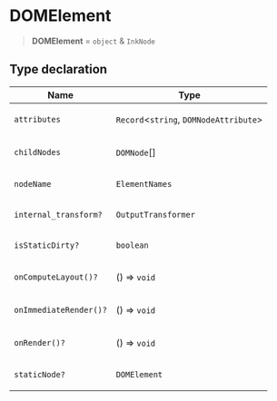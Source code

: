# DOMElement

> **DOMElement** = `object` & `InkNode`

## Type declaration

<table>
<thead>
<tr>
<th>Name</th>
<th>Type</th>
</tr>
</thead>
<tbody>
<tr>
<td>

`attributes`

</td>
<td>

`Record`\<`string`, `DOMNodeAttribute`\>

</td>
</tr>
<tr>
<td>

`childNodes`

</td>
<td>

`DOMNode`[]

</td>
</tr>
<tr>
<td>

`nodeName`

</td>
<td>

`ElementNames`

</td>
</tr>
<tr>
<td>

`internal_transform?`

</td>
<td>

`OutputTransformer`

</td>
</tr>
<tr>
<td>

`isStaticDirty?`

</td>
<td>

`boolean`

</td>
</tr>
<tr>
<td>

`onComputeLayout()?`

</td>
<td>

() => `void`

</td>
</tr>
<tr>
<td>

`onImmediateRender()?`

</td>
<td>

() => `void`

</td>
</tr>
<tr>
<td>

`onRender()?`

</td>
<td>

() => `void`

</td>
</tr>
<tr>
<td>

`staticNode?`

</td>
<td>

`DOMElement`

</td>
</tr>
</tbody>
</table>
